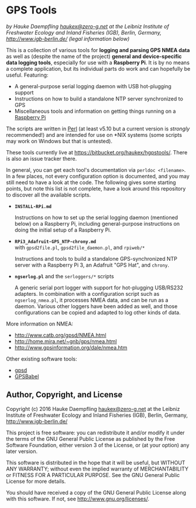 
GPS Tools
=========

*by Hauke Daempfling <haukex@zero-g.net>
at the Leibniz Institute of Freshwater Ecology and Inland Fisheries (IGB),
Berlin, Germany, <http://www.igb-berlin.de/>
(legal information below)*

This is a collection of various tools for __logging and parsing GPS NMEA data__
as well as (despite the name of the project)
__general and device-specific data logging tools__,
especially for use with a __Raspberry Pi__.
It is by no means a complete application,
but its individual parts do work and can hopefully be useful.
Featuring:

* A general-purpose serial logging daemon with USB hot-plugging support
* Instructions on how to build a standalone NTP server synchronized to GPS
* Miscellaneous tools and information on getting things
  running on a [Raspberry Pi](http://www.raspberrypi.org/)

The scripts are written in [Perl](http://www.perl.org/)
(at least v5.10 but a current version is *strongly* recommended!)
and are intended for use on \*NIX systems
(some scripts may work on Windows but that is untested).

These tools currently live at
<https://bitbucket.org/haukex/hgpstools/>.
There is also an issue tracker there.

In general, you can get each tool's documentation via `perldoc <filename>`.
In a few places, not every configuration option is documented, and
you may still need to have a look at the code.
The following gives some starting points, but note this list is not complete,
have a look around this repository to discover all the available scripts.

*	**`INSTALL-RPi.md`**
	
	Instructions on how to set up the serial logging daemon (mentioned below)
	on a Raspberry Pi, including general-purpose instructions on doing the
	initial setup of a Raspberry Pi.
	
*	**`RPi3_Adafruit-GPS_NTP-chrony.md`**  
	with `gpsd2file.pl`, `gpsd2file_daemon.pl`, and `rpiweb/*`
	
	Instructions and tools to build a standalone GPS-synchronized NTP
	server with a Raspberry Pi 3, an Adafruit "GPS Hat", and `chrony`.
	
*	**`ngserlog.pl`** and the `serloggers/*` scripts
	
	A generic serial port logger with support for hot-plugging USB/RS232 adapters.
	In combination with a configuration script such as `ngserlog_nmea.pl`,
	it processes NMEA data, and can be run as a daemon.
	Various other loggers have been added as well, and those
	configurations can be copied and adapted to log other kinds of data.

More information on NMEA:

* <http://www.catb.org/gpsd/NMEA.html>
* <http://home.mira.net/~gnb/gps/nmea.html>
* <http://www.gpsinformation.org/dale/nmea.htm>

Other existing software tools:

* [gpsd](http://www.catb.org/gpsd/)
* [GPSBabel](http://www.gpsbabel.org/)


Author, Copyright, and License
------------------------------

Copyright (c) 2016 Hauke Daempfling <haukex@zero-g.net>
at the Leibniz Institute of Freshwater Ecology and Inland Fisheries (IGB),
Berlin, Germany, <http://www.igb-berlin.de/>

This project is free software: you can redistribute it and/or modify
it under the terms of the GNU General Public License as published by
the Free Software Foundation, either version 3 of the License, or
(at your option) any later version.

This software is distributed in the hope that it will be useful,
but WITHOUT ANY WARRANTY; without even the implied warranty of
MERCHANTABILITY or FITNESS FOR A PARTICULAR PURPOSE. See the
GNU General Public License for more details.

You should have received a copy of the GNU General Public License
along with this software. If not, see <http://www.gnu.org/licenses/>.

